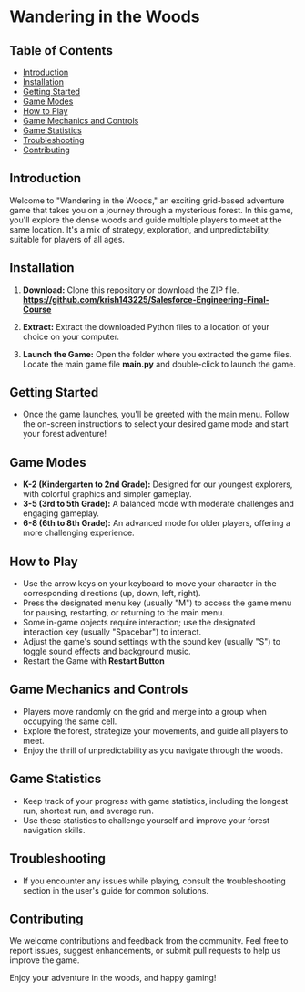 # Wandering in the Woods

## Table of Contents
- [Introduction](#introduction)
- [Installation](#installation)
- [Getting Started](#getting-started)
- [Game Modes](#game-modes)
- [How to Play](#how-to-play)
- [Game Mechanics and Controls](#game-mechanics-and-controls)
- [Game Statistics](#game-statistics)
- [Troubleshooting](#troubleshooting)
- [Contributing](#contributing)

## Introduction
Welcome to "Wandering in the Woods," an exciting grid-based adventure game that takes you on a journey through a mysterious forest. In this game, you'll explore the dense woods and guide multiple players to meet at the same location. It's a mix of strategy, exploration, and unpredictability, suitable for players of all ages.

## Installation
1. **Download:** Clone this repository or download the ZIP file.
**https://github.com/krish143225/Salesforce-Engineering-Final-Course**

2. **Extract:** Extract the downloaded Python files to a location of your choice on your computer.
3. **Launch the Game:** Open the folder where you extracted the game files. Locate the main game file **main.py** and double-click to launch the game.

## Getting Started
- Once the game launches, you'll be greeted with the main menu. Follow the on-screen instructions to select your desired game mode and start your forest adventure!

## Game Modes
- **K-2 (Kindergarten to 2nd Grade):** Designed for our youngest explorers, with colorful graphics and simpler gameplay.
- **3-5 (3rd to 5th Grade):** A balanced mode with moderate challenges and engaging gameplay.
- **6-8 (6th to 8th Grade):** An advanced mode for older players, offering a more challenging experience.

## How to Play
- Use the arrow keys on your keyboard to move your character in the corresponding directions (up, down, left, right).
- Press the designated menu key (usually "M") to access the game menu for pausing, restarting, or returning to the main menu.
- Some in-game objects require interaction; use the designated interaction key (usually "Spacebar") to interact.
- Adjust the game's sound settings with the sound key (usually "S") to toggle sound effects and background music.
- Restart the Game with **Restart Button**

## Game Mechanics and Controls
- Players move randomly on the grid and merge into a group when occupying the same cell.
- Explore the forest, strategize your movements, and guide all players to meet.
- Enjoy the thrill of unpredictability as you navigate through the woods.

## Game Statistics
- Keep track of your progress with game statistics, including the longest run, shortest run, and average run.
- Use these statistics to challenge yourself and improve your forest navigation skills.

## Troubleshooting
- If you encounter any issues while playing, consult the troubleshooting section in the user's guide for common solutions.

## Contributing
We welcome contributions and feedback from the community. Feel free to report issues, suggest enhancements, or submit pull requests to help us improve the game.



Enjoy your adventure in the woods, and happy gaming!
